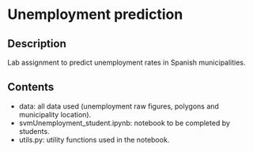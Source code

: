 # Unemployment prediction

## Description

Lab assignment to predict unemployment rates in Spanish municipalities.

## Contents

* data: all data used (unemployment raw figures, polygons and municipality location).
* svmUnemployment_student.ipynb: notebook to be completed by students.
* utils.py: utility functions used in the notebook.

